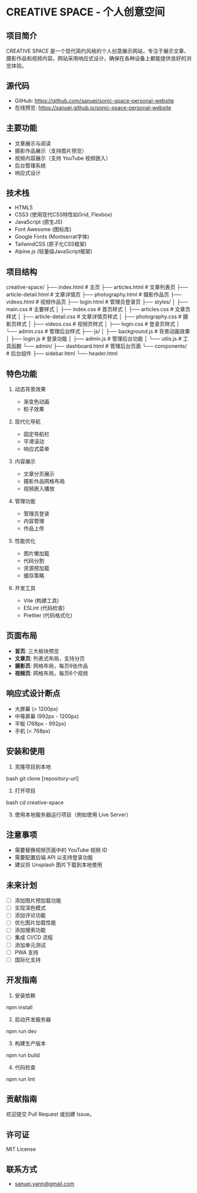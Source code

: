 # CREATIVE SPACE - 个人创意空间

## 项目简介
CREATIVE SPACE 是一个现代简约风格的个人创意展示网站，专注于展示文章、摄影作品和视频内容。网站采用响应式设计，确保在各种设备上都能提供良好的浏览体验。

## 源代码
- GitHub: https://github.com/sanuei/sonic-space-personal-website
- 在线预览: https://sanuei.github.io/sonic-space-personal-website

## 主要功能
- 文章展示与阅读
- 摄影作品展示（支持图片预览）
- 视频内容展示（支持 YouTube 视频嵌入）
- 后台管理系统
- 响应式设计

## 技术栈
- HTML5
- CSS3 (使用现代CSS特性如Grid, Flexbox)
- JavaScript (原生JS)
- Font Awesome (图标库)
- Google Fonts (Montserrat字体)
- TailwindCSS (原子化CSS框架)
- Alpine.js (轻量级JavaScript框架)

## 项目结构 
creative-space/
├── index.html # 主页
├── articles.html # 文章列表页
├── article-detail.html # 文章详情页
├── photography.html # 摄影作品页
├── videos.html # 视频作品页
├── login.html # 管理员登录页
├── styles/
│ ├── main.css # 主要样式
│ ├── index.css # 首页样式
│ ├── articles.css # 文章页样式
│ ├── article-detail.css # 文章详情页样式
│ ├── photography.css # 摄影页样式
│ ├── videos.css # 视频页样式
│ ├── login.css # 登录页样式
│ └── admin.css # 管理后台样式
├── js/
│ ├── background.js # 背景动画效果
│ ├── login.js # 登录功能
│ ├── admin.js # 管理后台功能
│ └── utils.js # 工具函数
└── admin/
    ├── dashboard.html # 管理后台页面
    └── components/ # 后台组件
        ├── sidebar.html
        └── header.html

## 特色功能
1. 动态背景效果
   - 渐变色动画
   - 粒子效果

2. 现代化导航
   - 固定导航栏
   - 平滑滚动
   - 响应式菜单

3. 内容展示
   - 文章分页展示
   - 摄影作品网格布局
   - 视频嵌入播放

4. 管理功能
   - 管理员登录
   - 内容管理
   - 作品上传

5. 性能优化
   - 图片懒加载
   - 代码分割
   - 资源预加载
   - 缓存策略

6. 开发工具
   - Vite (构建工具)
   - ESLint (代码检查)
   - Prettier (代码格式化)

## 页面布局
- **首页**: 三大板块预览
- **文章页**: 列表式布局，支持分页
- **摄影页**: 网格布局，每页9张作品
- **视频页**: 网格布局，每页6个视频

## 响应式设计断点
- 大屏幕 (> 1200px)
- 中等屏幕 (992px - 1200px)
- 平板 (768px - 992px)
- 手机 (< 768px)

## 安装和使用
1. 克隆项目到本地

bash
git clone [repository-url]

2. 打开项目

bash
cd creative-space


3. 使用本地服务器运行项目（例如使用 Live Server）

## 注意事项
- 需要替换视频页面中的 YouTube 视频 ID
- 需要配置后端 API 以支持登录功能
- 建议将 Unsplash 图片下载到本地使用

## 未来计划
- [ ] 添加图片预加载功能
- [ ] 实现深色模式
- [ ] 添加评论功能
- [ ] 优化图片加载性能
- [ ] 添加搜索功能
- [ ] 集成 CI/CD 流程
- [ ] 添加单元测试
- [ ] PWA 支持
- [ ] 国际化支持

## 开发指南
1. 安装依赖

npm install

2. 启动开发服务器

npm run dev

3. 构建生产版本

npm run build

4. 代码检查

npm run lint

## 贡献指南
欢迎提交 Pull Request 或创建 Issue。

## 许可证
MIT License

## 联系方式
- sanuei.yann@gmail.com
